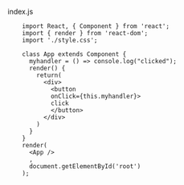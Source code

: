 index.js


        import React, { Component } from 'react';
        import { render } from 'react-dom';
        import './style.css';

        class App extends Component {
          myhandler = () => console.log("clicked");
          render() {
            return(
              <div>
                <button 
                onClick={this.myhandler}>
                click
                </button>
              </div>
            )
          }
        }
        render(
          <App />
          , 
          document.getElementById('root')
        );
